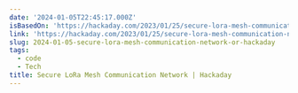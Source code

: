 ```yaml
---
date: '2024-01-05T22:45:17.000Z'
isBasedOn: 'https://hackaday.com/2023/01/25/secure-lora-mesh-communication-network/'
link: 'https://hackaday.com/2023/01/25/secure-lora-mesh-communication-network/'
slug: 2024-01-05-secure-lora-mesh-communication-network-or-hackaday
tags:
  - code
  - Tech
title: Secure LoRa Mesh Communication Network | Hackaday
---
```


